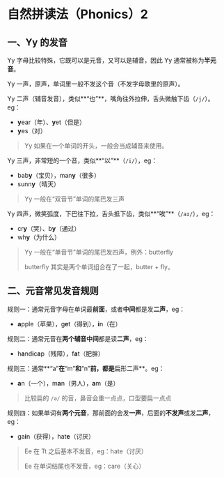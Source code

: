 # 自然拼读法（Phonics）2

## 一、Yy 的发音

Yy 字母比较特殊，它既可以是元音，又可以是辅音，因此 Yy 通常被称为**半元音**。

Yy 一声，原声，单词里一般不发这个音（不发字母歌里的原声）。

Yy 二声（辅音发音），类似**“也”**，嘴角往外拉伸，舌头微触下齿（`/j/`）。eg：

- **y**ear（年）、**y**et（但是）
- **y**es（对）

> Yy 如果在一个单词的开头，一般会当成辅音来使用。

Yy 三声，非常短的一个音，类似**“以”**（`/i/`），eg：

- bab**y**（宝贝），man**y**（很多）
- sunn**y**（晴天）

> Yy 一般在“双音节”单词的尾巴发三声

Yy 四声，微笑弧度，下巴往下拉，舌头抵下齿，类似**“唉”**（`/aɪ/`），eg：

- cr**y**（哭）、b**y**（通过）
- wh**y**（为什么）

> Yy 一般在“单音节”单词的尾巴发四声，例外：butterfly
>
> butterfly 其实是两个单词组合在了一起，butter + fly。

## 二、元音常见发音规则

规则一：通常元音字母在单词最**前面**，或者**中间**都是发**二声**，eg：

- **a**pple（苹果），g**e**t（得到），**i**n（在）

规则二：通常元音在**两个辅音中间**都是读**二声**，eg：

- h**a**nd**i**c**a**p（残障），f**a**t（肥胖）

规则三：通常**“a”**在**“m”**和**“n”**前，都是**扁形二声**。eg：

- **a**n（一个），m**a**n（男人），**a**m（是）

> 比较扁的 `/ə/` 的音，鼻音会重一点点，口型要扁一点点

规则四：如果单词有**两个元音**，那前面的会发**一声**，后面的**不发声**或发**二声**，eg：

- ga**i**n（获得），hat**e**（讨厌）

> Ee 在 Tt 之后基本不发音，eg：hate（讨厌）
>
> Ee 在单词结尾也不发音，eg：care（关心）

